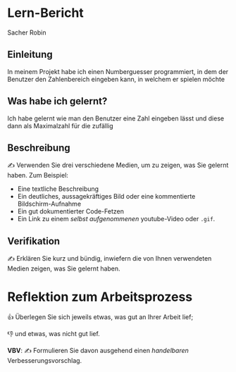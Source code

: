 # Lern-Bericht
Sacher Robin

## Einleitung

In meinem Projekt habe ich einen Numberguesser programmiert, in dem der Benutzer den Zahlenbereich eingeben kann, in welchem er spielen möchte

## Was habe ich gelernt?

Ich habe gelernt wie man den Benutzer eine Zahl eingeben lässt und diese dann als Maximalzahl für die zufällig

## Beschreibung

✍️ Verwenden Sie drei verschiedene Medien, um zu zeigen, was Sie gelernt haben. Zum Beispiel:

* Eine textliche Beschreibung
* Ein deutliches, aussagekräftiges Bild oder eine kommentierte Bildschirm-Aufnahme
* Ein gut dokumentierter Code-Fetzen
* Ein Link zu einem *selbst aufgenommenen* youtube-Video oder `.gif`.

## Verifikation

✍️ Erklären Sie kurz und bündig, inwiefern die von Ihnen verwendeten Medien zeigen, was Sie gelernt haben.

# Reflektion zum Arbeitsprozess

👍 Überlegen Sie sich jeweils etwas, was gut an Ihrer Arbeit lief; 

👎 und etwas, was nicht gut lief.

**VBV**: ✍️ Formulieren Sie davon ausgehend einen *handelbaren* Verbesserungsvorschlag.
